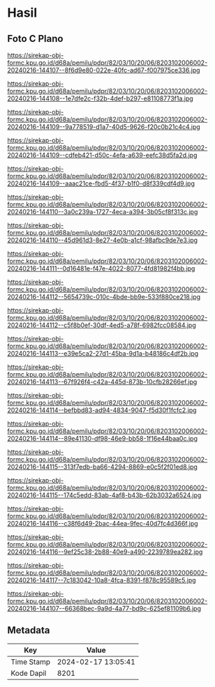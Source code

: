 # Hasil

## Foto C Plano

https://sirekap-obj-formc.kpu.go.id/d68a/pemilu/pdpr/82/03/10/20/06/8203102006002-20240216-144107--8f6d9e80-022e-40fc-ad67-f007975ce336.jpg

https://sirekap-obj-formc.kpu.go.id/d68a/pemilu/pdpr/82/03/10/20/06/8203102006002-20240216-144108--1e7dfe2c-f32b-4def-b297-e81108773f1a.jpg

https://sirekap-obj-formc.kpu.go.id/d68a/pemilu/pdpr/82/03/10/20/06/8203102006002-20240216-144109--9a778519-d1a7-40d5-9626-f20c0b21c4c4.jpg

https://sirekap-obj-formc.kpu.go.id/d68a/pemilu/pdpr/82/03/10/20/06/8203102006002-20240216-144109--cdfeb421-d50c-4efa-a639-eefc38d5fa2d.jpg

https://sirekap-obj-formc.kpu.go.id/d68a/pemilu/pdpr/82/03/10/20/06/8203102006002-20240216-144109--aaac21ce-fbd5-4f37-b1f0-d8f339cdf4d9.jpg

https://sirekap-obj-formc.kpu.go.id/d68a/pemilu/pdpr/82/03/10/20/06/8203102006002-20240216-144110--3a0c239a-1727-4eca-a394-3b05cf8f313c.jpg

https://sirekap-obj-formc.kpu.go.id/d68a/pemilu/pdpr/82/03/10/20/06/8203102006002-20240216-144110--45d961d3-8e27-4e0b-a1cf-98afbc9de7e3.jpg

https://sirekap-obj-formc.kpu.go.id/d68a/pemilu/pdpr/82/03/10/20/06/8203102006002-20240216-144111--0d16481e-f47e-4022-8077-4fd81982f4bb.jpg

https://sirekap-obj-formc.kpu.go.id/d68a/pemilu/pdpr/82/03/10/20/06/8203102006002-20240216-144112--5654739c-010c-4bde-bb9e-533f880ce218.jpg

https://sirekap-obj-formc.kpu.go.id/d68a/pemilu/pdpr/82/03/10/20/06/8203102006002-20240216-144112--c5f8b0ef-30df-4ed5-a78f-6982fcc08584.jpg

https://sirekap-obj-formc.kpu.go.id/d68a/pemilu/pdpr/82/03/10/20/06/8203102006002-20240216-144113--e39e5ca2-27d1-45ba-9d1a-b48186c4df2b.jpg

https://sirekap-obj-formc.kpu.go.id/d68a/pemilu/pdpr/82/03/10/20/06/8203102006002-20240216-144113--67f926f4-c42a-445d-873b-10cfb28266ef.jpg

https://sirekap-obj-formc.kpu.go.id/d68a/pemilu/pdpr/82/03/10/20/06/8203102006002-20240216-144114--befbbd83-ad94-4834-9047-f5d30f1fcfc2.jpg

https://sirekap-obj-formc.kpu.go.id/d68a/pemilu/pdpr/82/03/10/20/06/8203102006002-20240216-144114--89e41130-df98-46e9-bb58-1f16e44baa0c.jpg

https://sirekap-obj-formc.kpu.go.id/d68a/pemilu/pdpr/82/03/10/20/06/8203102006002-20240216-144115--313f7edb-ba66-4294-8869-e0c5f2f01ed8.jpg

https://sirekap-obj-formc.kpu.go.id/d68a/pemilu/pdpr/82/03/10/20/06/8203102006002-20240216-144115--174c5edd-83ab-4af8-b43b-62b3032a6524.jpg

https://sirekap-obj-formc.kpu.go.id/d68a/pemilu/pdpr/82/03/10/20/06/8203102006002-20240216-144116--c38f6d49-2bac-44ea-9fec-40d7fc4d366f.jpg

https://sirekap-obj-formc.kpu.go.id/d68a/pemilu/pdpr/82/03/10/20/06/8203102006002-20240216-144116--9ef25c38-2b88-40e9-a490-2239789ea282.jpg

https://sirekap-obj-formc.kpu.go.id/d68a/pemilu/pdpr/82/03/10/20/06/8203102006002-20240216-144117--7c183042-10a8-4fca-8391-f878c95589c5.jpg

https://sirekap-obj-formc.kpu.go.id/d68a/pemilu/pdpr/82/03/10/20/06/8203102006002-20240216-144107--66368bec-9a9d-4a77-bd9c-625ef81109b6.jpg


## Metadata

| Key        | Value               |
| ---------- | ------------------- |
| Time Stamp | 2024-02-17 13:05:41 |
| Kode Dapil | 8201                |



